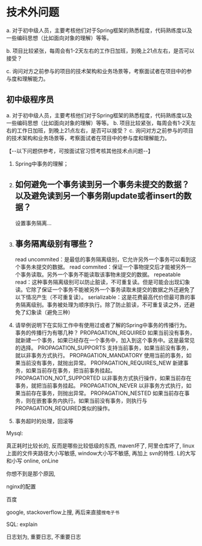 # 技术外问题

a. 对于初中级人员，主要考核他们对于Spring框架的熟悉程度，代码熟练度以及一些编码思想（比如面向对象的理解）等等。

b. 项目比较紧张，每周会有1-2天左右的工作日加班，到晚上21点左右，是否可以接受？ 

c. 询问对方之前参与的项目的技术架构和业务场景等，考察面试者在项目中的参与度和理解能力。

## 初中级程序员

a. 对于初中级人员，主要考核他们对于Spring框架的熟悉程度，代码熟练度以及一些编码思想（比如面向对象的理解）等等。
b. 项目比较紧张，每周会有1-2天左右的工作日加班，到晚上21点左右，是否可以接受？ 
c. 询问对方之前参与的项目的技术架构和业务场景等，考察面试者在项目中的参与度和理解能力。


【--以下问题供参考，可按面试官习惯考核其他技术点问题--】

1. Spring中事务的理解；

2. 如何避免一个事务读到另一个事务未提交的数据？以及避免读到另一个事务刚update或者insert的数据？
   ----
   设置事务隔离...

3. 事务隔离级别有哪些？
   ----
   read uncommited：是最低的事务隔离级别，它允许另外一个事务可以看到这个事务未提交的数据。
   read commited：保证一个事物提交后才能被另外一个事务读取。另外一个事务不能读取该事物未提交的数据。
   repeatable read：这种事务隔离级别可以防止脏读，不可重复读。但是可能会出现幻象读。它除了保证一个事务不能被另外一个事务读取未提交的数据之外还避免了以下情况产生（不可重复读）。
   serializable：这是花费最高代价但最可靠的事务隔离级别。事务被处理为顺序执行。除了防止脏读，不可重复读之外，还避免了幻象读（避免三种）

4. 请举例说明下在实际工作中有使用过或者了解的Spring中事务的传播行为。
   事务的传播行为有哪几种？
   PROPAGATION_REQUIRED		如果当前没有事务，就新建一个事务，如果已经存在一个事务中，加入到这个事务中。这是最常见的选择。
   PROPAGATION_SUPPORTS		支持当前事务，如果当前没有事务，就以非事务方式执行。
   PROPAGATION_MANDATORY		使用当前的事务，如果当前没有事务，就抛出异常。
   PROPAGATION_REQUIRES_NEW	新建事务，如果当前存在事务，把当前事务挂起。
   PROPAGATION_NOT_SUPPORTED	以非事务方式执行操作，如果当前存在事务，就把当前事务挂起。
   PROPAGATION_NEVER		以非事务方式执行，如果当前存在事务，则抛出异常。
   PROPAGATION_NESTED		如果当前存在事务，则在嵌套事务内执行。如果当前没有事务，则执行与PROPAGATION_REQUIRED类似的操作。

5. 事务超时的处理，回滚等

Mysql:


真正耗时比较长的, 反而是哪些比较低级的东西, maven坏了, 阿里仓库坏了, linux上面的文件夹路径大小写敏感, window大小写不敏感, 再加上 svn的特性. L的大写和小写 online, onLine

你想不到是那个原因, 


nginx的配置

百度

google, stackoverflow上搜, 再后来直接`搜电子书`







SQL: explain











日志划为, 重要日志, 不重要日志



















